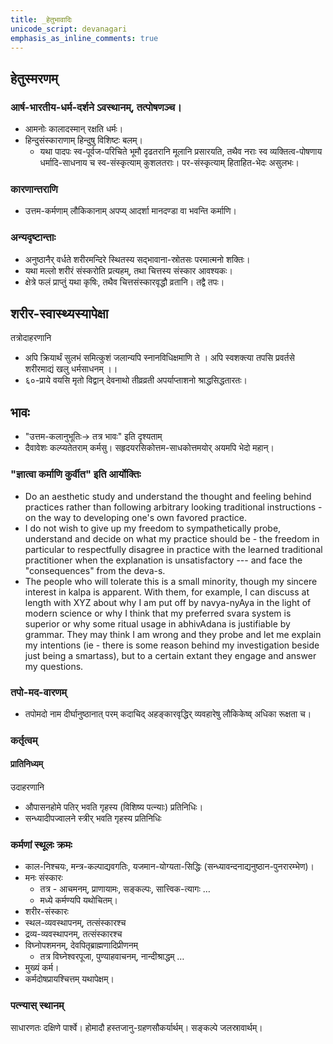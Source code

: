 ```yaml
---    
title: _हेतुभावादिः
unicode_script: devanagari  
emphasis_as_inline_comments: true  
---    
```


## हेतुस्मरणम्
### आर्ष-भारतीय-धर्म-दर्शने ऽवस्थानम्, तत्पोषणञ्च।

- आमनोः कालादस्मान् रक्षति धर्मः।
- हिन्दुसंस्काराणाम् हिन्दुषु विशिष्टः बलम्।
  - यथा पादपः स्व-पूर्वज-परिचिते भूमौ दृढतरानि मूलानि प्रसारयति, तथैव नराः स्व व्यक्तित्व-पोषणाय धर्मादि-साधनाय च स्व-संस्कृत्याम् कुशलतराः। पर-संस्कृत्याम् हिताहित-भेदः असुलभः।

### कारणान्तराणि

- उत्तम-कर्मणाम् लौकिकानाम् अपप्य् आदर्शा मानदण्डा वा भवन्ति कर्माणि।

### अन्यदृष्टान्ताः

- अनुष्ठानैर् वर्धते शरीरमन्दिरे स्थितस्य सद्भावाना-स्रोतसः परमात्मनो शक्तिः।
- यथा मल्लो शरीरं संस्करोति प्रत्यहम्, तथा चित्तस्य संस्कार आवश्यकः।
- क्षेत्रे फलं प्राप्तुं यथा कृषिः, तथैव चित्तसंस्कारवृद्धौ व्रतानि। तद्वै तपः।

## शरीर-स्वास्थ्यस्यापेक्षा

तत्रोदाहरणानि

- अपि क्रियार्थं सुलभं समित्कुशं जलान्यपि स्नानविधिक्षमाणि ते । अपि स्वशक्त्या तपसि प्रवर्तसे शरीरमाद्यं खलु धर्मसाधनम् ।।
- ६०-प्राये वयसि मृतो विद्वान् देवनाथो तीव्रव्रती अपर्याप्ताशनो श्राद्धसिद्धतारतः।

## भावः

- "उत्तम-कलानुभूतिः-> तत्र भावः" इति दृश्यताम्
- दैवावेशः कल्प्यतेतराम् कर्मसु। सहृदयरसिकोत्तम-साधकोत्तमयोर् अयमपि भेदो महान्।

### "ज्ञात्वा कर्माणि कुर्वीत" इति आर्योक्तिः

- Do an aesthetic study and understand the thought and feeling behind practices rather than following arbitrary looking traditional instructions - on the way to developing one's own favored practice.
- I do not wish to give up my freedom to sympathetically probe, understand and decide on what my practice should be - the freedom in particular to respectfully disagree in practice with the learned traditional practitioner when the explanation is unsatisfactory --- and face the "consequences" from the deva-s.
- The people who will tolerate this is a small minority, though my sincere interest in kalpa is apparent. With them, for example, I can discuss at length with XYZ about why I am put off by navya-nyAya in the light of modern science or why I think that my preferred svara system is superior  or why some ritual usage in abhivAdana is justifiable by grammar. They may think I am wrong and they probe and let me explain my intentions (ie - there is some reason behind my investigation beside just being a smartass), but to a certain extant they engage and answer my questions.

### तपो-मद-वारणम्

- तपोमदो नाम दीर्घानुष्ठानात् परम् कदाचिद् अहङ्कारवृद्धिर् व्यवहारेषु लौकिकेष्व् अधिका रूक्षता च।

### कर्तृत्वम्

#### प्रातिनिध्यम्

उदाहरणानि
- औपासनहोमे पतिर् भवति गृहस्य (विशिष्य पत्न्याः) प्रतिनिधिः।
- सन्ध्यादीपज्वालने स्त्रीर् भवति गृहस्य प्रतिनिधिः


### कर्मणां स्थूलः क्रमः

- काल-निश्चयः, मन्त्र-कल्पाद्यवगतिः, यजमान-योग्यता-सिद्धिः (सन्ध्यावन्दनाद्यनुष्ठान-पुनरारम्भेण)।
- मनः संस्कारः
  - तत्र - आचमनम्, प्राणायामः, सङ्कल्पः, सात्त्विक-त्यागः …
  - मध्ये कर्मण्यपि यथोचितम्।
- शरीर-संस्कारः
- स्थल-व्यवस्थापनम्, तत्संस्कारश्च
- द्रव्य-व्यवस्थापनम्, तत्संस्कारश्च
- विघ्नोपशमनम्, देवपितृब्राह्मणादिप्रीणनम्
  - तत्र विघ्नेश्वरपूजा, पुण्याहवाचनम्, नान्दीश्राद्धम् …
- मुख्यं कर्म।
- कर्मदोषप्रायश्चित्तम् यथापेक्षम्।

### पत्न्यास् स्थानम्

साधारणतः दक्षिणे पार्श्वे। होमादौ हस्तजानु-ग्रहणसौकर्यार्थम्। सङ्कल्पे जलस्रावार्थम्।
